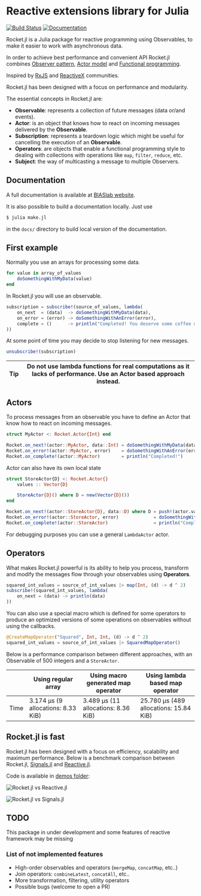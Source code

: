 # Reactive extensions library for Julia

[![Build Status](https://travis-ci.org/biaslab/Rocket.jl.svg?branch=master)](https://travis-ci.org/biaslab/Rocket.jl)
[![Documentation](https://img.shields.io/badge/doc-stable-blue.svg)](https://biaslab.github.io/rocket/docs)

Rocket.jl is a Julia package for reactive programming using Observables, to make it easier to work with asynchronous data.

In order to achieve best performance and convenient API Rocket.jl combines [Observer pattern](https://en.wikipedia.org/wiki/Observer_pattern), [Actor model](https://en.wikipedia.org/wiki/Actor_model) and [Functional programming](https://en.wikipedia.org/wiki/Functional_programming).

Inspired by [RxJS](https://github.com/ReactiveX/rxjs) and [ReactiveX](https://github.com/ReactiveX) communities.

Rocket.jl has been designed with a focus on performance and modularity.

The essential concepts in Rocket.jl are:

- __Observable__: represents a collection of future messages (data or/and events).
- __Actor__: is an object that knows how to react on incoming messages delivered by the __Observable__.
- __Subscription__: represents a teardown logic which might be useful for cancelling the execution of an __Observable__.
- __Operators__: are objects that enable a functional programming style to dealing with collections with operations like `map`, `filter`, `reduce`, etc.
- __Subject__: the way of multicasting a message to multiple Observers.

## Documentation

A full documentation is available at [BIASlab website](http://biaslab.github.io/rocket/docs/).

It is also possible to build a documentation locally. Just use

```bash
$ julia make.jl
```

in the `docs/` directory to build local version of the documentation.

## First example

Normally you use an arrays for processing some data.

```Julia
for value in array_of_values
    doSomethingWithMyData(value)
end
```

In Rocket.jl you will use an observable.

```Julia
subscription = subscribe!(source_of_values, lambda(
    on_next  = (data)  -> doSomethingWithMyData(data),
    on_error = (error) -> doSomethingWithAnError(error),
    complete = ()      -> println("Completed! You deserve some coffee man")
))
```

At some point of time you may decide to stop listening for new messages.

```Julia
unsubscribe!(subscription)
```

| Tip | Do not use lambda functions for real computations as it lacks of performance. Use an Actor based approach instead. |
| --- | - |

## Actors

To process messages from an observable you have to define an Actor that know how to react on incoming messages.

```Julia
struct MyActor <: Rocket.Actor{Int} end

Rocket.on_next!(actor::MyActor, data::Int) = doSomethingWithMyData(data)
Rocket.on_error!(actor::MyActor, error)    = doSomethingWithAnError(error)
Rocket.on_complete!(actor::MyActor)        = println("Completed!")
```

Actor can also have its own local state

```Julia
struct StoreActor{D} <: Rocket.Actor{}
    values :: Vector{D}

    StoreActor{D}() where D = new(Vector{D}())
end

Rocket.on_next!(actor::StoreActor{D}, data::D) where D = push!(actor.values, data)
Rocket.on_error!(actor::StoreActor, error)             = doSomethingWithAnError(error)
Rocket.on_complete!(actor::StoreActor)                 = println("Completed: $(actor.values)")
```

For debugging purposes you can use a general `LambdaActor` actor.

## Operators

What makes Rocket.jl powerful is its ability to help you process, transform and modify the messages flow through your observables using __Operators__.

```Julia
squared_int_values = source_of_int_values |> map(Int, (d) -> d ^ 2)
subscribe!(squared_int_values, lambda(
    on_next = (data) -> println(data)
))
```

You can also use a special macro which is defined for some operators to produce an optimized versions of some operations on observables without using the callbacks.

```Julia
@CreateMapOperator("Squared", Int, Int, (d) -> d ^ 2)
squared_int_values = source_of_int_values |> SquaredMapOperator()
```

Below is a performance comparison between different approaches, with an Observable of 500 integers and a `StoreActor`.

|      | Using regular array | Using macro generated map operator | Using lambda based map operator |
|------|---------------------|------------------------------------|---------------------------------|
| Time |3.174 μs (9 allocations: 8.33 KiB)|3.489 μs (11 allocations: 8.36 KiB)|25.780 μs (489 allocations: 15.84 KiB)|

## Rocket.jl is fast

Rocket.jl has been designed with a focus on efficiency, scalability and maximum performance. Below is a benchmark comparison between Rocket.jl, [Signals.jl](https://github.com/TsurHerman/Signals.jl) and [Reactive.jl](https://github.com/JuliaGizmos/Reactive.jl).

Code is available in [demos folder](https://github.com/biaslab/Rocket.jl/tree/master/demo):

![Rocket.jl vs Reactive.jl](https://github.com/biaslab/Rocket.jl/tree/master/demo/pics/reactive-rocket.png)

![Rocket.jl vs Signals.jl](https://github.com/biaslab/Rocket.jl/tree/master/demo/pics/signals-rocket.png)

## TODO

This package in under development and some features of reactive framework may be missing

### List of not implemented features

- High-order observables and operators (`mergeMap`, `concatMap`, etc..)
- Join operators: `combineLatest`, `concatAll`, etc..
- More transformation, filtering, utility operators
- Possible bugs (welcome to open a PR)
